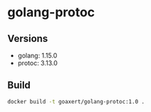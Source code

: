 # golang-protoc

## Versions

* golang: 1.15.0
* protoc: 3.13.0

## Build

``` bash
docker build -t goaxert/golang-protoc:1.0 .
```
